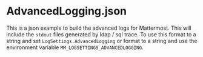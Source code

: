 # AdvancedLogging.json

This is a json example to build the advanced logs for Mattermost. This will include the `stdout` files generated by ldap / sql trace. To use this format to a string and set `LogSettings.AdvancedLogging` or format to a string and use the environment variable `MM_LOGSETTINGS_ADVANCEDLOGGING`.